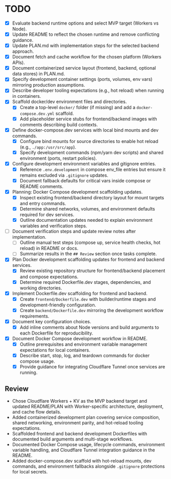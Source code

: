 # TODO

- [x] Evaluate backend runtime options and select MVP target (Workers vs Node).
- [x] Update README to reflect the chosen runtime and remove conflicting guidance.
- [x] Update PLAN.md with implementation steps for the selected backend approach.
- [x] Document fetch and cache workflow for the chosen platform (Workers APIs).
- [x] Document containerized service layout (frontend, backend, optional data stores) in PLAN.md.
- [x] Specify development container settings (ports, volumes, env vars) mirroring production assumptions.
- [x] Describe developer tooling expectations (e.g., hot reload) when running in containers.
- [x] Scaffold docker/dev environment files and directories.
  - [x] Create a top-level `docker/` folder (if missing) and add a `docker-compose.dev.yml` scaffold.
  - [x] Add placeholder service stubs for frontend/backend images with comments describing build contexts.
- [x] Define docker-compose.dev services with local bind mounts and dev commands.
  - [x] Configure bind mounts for source directories to enable hot reload (e.g., `./app:/usr/src/app`).
  - [x] Specify development commands (npm/yarn dev scripts) and shared environment (ports, restart policies).
- [x] Configure development environment variables and gitignore entries.
  - [x] Reference `.env.development` in compose env_file entries but ensure it remains excluded via `.gitignore` updates.
  - [x] Document fallback defaults for critical vars inside compose or README comments.
- [x] Planning: Docker Compose development scaffolding updates.
  - [x] Inspect existing frontend/backend directory layout for mount targets and entry commands.
  - [x] Determine shared networks, volumes, and environment defaults required for dev services.
  - [x] Outline documentation updates needed to explain environment variables and verification steps.
- [ ] Document verification steps and update review notes after implementation.
  - [ ] Outline manual test steps (compose up, service health checks, hot reload) in README or docs.
  - [ ] Summarize results in the `## Review` section once tasks complete.
- [x] Plan Docker development scaffolding updates for frontend and backend services.
  - [x] Review existing repository structure for frontend/backend placement and compose expectations.
  - [x] Determine required Dockerfile.dev stages, dependencies, and working directories.
- [x] Implement Dockerfile.dev scaffolding for frontend and backend.
  - [x] Create `frontend/Dockerfile.dev` with builder/runtime stages and development-friendly configuration.
  - [x] Create `backend/Dockerfile.dev` mirroring the development workflow requirements.
- [x] Document key configuration choices.
  - [x] Add inline comments about Node versions and build arguments to each Dockerfile for reproducibility.
- [x] Document Docker Compose development workflow in README.
  - [x] Outline prerequisites and environment variable management expectations for local containers.
  - [x] Describe start, stop, log, and teardown commands for docker compose usage.
  - [x] Provide guidance for integrating Cloudflare Tunnel once services are running.

## Review
- Chose Cloudflare Workers + KV as the MVP backend target and updated README/PLAN with Worker-specific architecture, deployment, and cache flow details.
- Added containerized development plan covering service composition, shared networking, environment parity, and hot-reload tooling expectations.
- Scaffolded frontend and backend development Dockerfiles with documented build arguments and multi-stage workflows.
- Documented Docker Compose usage, lifecycle commands, environment variable handling, and Cloudflare Tunnel integration guidance in the README.
- Added docker-compose.dev scaffold with hot-reload mounts, dev commands, and environment fallbacks alongside `.gitignore` protections for local secrets.
